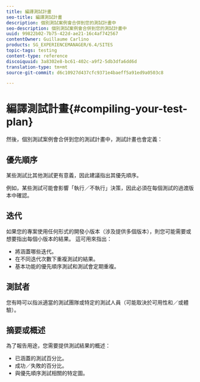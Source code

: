 ```yaml
---
title: 編譯測試計畫
seo-title: 編譯測試計畫
description: 個別測試案例會合併到您的測試計畫中
seo-description: 個別測試案例會合併到您的測試計畫中
uuid: 99822b02-7b75-422d-ae21-16c4af742567
contentOwner: Guillaume Carlino
products: SG_EXPERIENCEMANAGER/6.4/SITES
topic-tags: testing
content-type: reference
discoiquuid: 3a8302e8-bc61-402c-a9f2-5db3dfa6dd6d
translation-type: tm+mt
source-git-commit: d6c10927d437cfc9371e4baeff5a91ed9a0503c8

---
```



# 編譯測試計畫{#compiling-your-test-plan}

然後，個別測試案例會合併到您的測試計畫中，測試計畫也會定義：

## 優先順序

某些測試比其他測試更有意義，因此建議指出其優先順序。

例如，某些測試可能會影響「執行／不執行」決策，因此必須在每個測試的過渡版本中確認。

## 迭代

如果您的專案使用任何形式的開發小版本（涉及提供多個版本），則您可能需要或想要指出每個小版本的結果。 這可用來指出：

* 將涵蓋哪些迭代。
* 在不同迭代次數下重複測試的結果。
* 基本功能的優先順序測試和測試會定期重複。

## 測試者

您有時可以指派適當的測試團隊或特定的測試人員（可能取決於可用性和／或體驗）。

## 摘要或概述

為了報告用途，您需要提供測試結果的概述：

* 已涵蓋的測試百分比。
* 成功／失敗的百分比。
* 與優先順序測試相關的特定圖。
